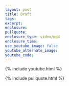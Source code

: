 ```yaml
---
layout: post
title: Draft
tags:
excerpt:
enclosure:
pullquote:
enclosure_type: video/mp4
enclosure_time:
use_youtube_image: false
youtube_alternate_image:
youtube_code:
---
```


{% include youtube.html %}

{% include pullquote.html %}
